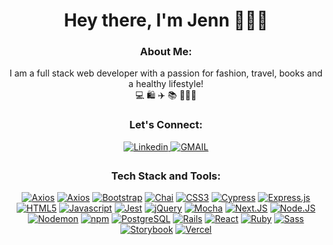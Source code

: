 <h1 align="center">Hey there, I'm Jenn 💁🏻‍♀️</h1>

<h3 align="center">About Me:</h3>
<p align="center">
  I am a full stack web developer with a passion for fashion, travel, books and a healthy lifestyle!
  </br>
   💻  🛍️  ✈️  📚  🧘🏻‍♀️
</p>

<h3 align="center">Let's Connect:</h3>
<p align="center">
  <a href="https://www.linkedin.com/in/jennifer-alexandria-quintal-419b527a/" target="_blank">
    <img alt="Linkedin" src="https://img.shields.io/badge/-LinkedIn-0A66C2?logo=linkedin&logoColor=white&style=for-the-badge" style="margin-bottom: 5px;">
  </a>
  <a href="mailto:quintal.jenn@gmail.com?subject=Found%20you%20on%20Github!&body=Hi%20Jenn%2C" target="_blank">
    <img alt="GMAIL" src="https://img.shields.io/badge/Gmail-D14836?style=for-the-badge&logo=gmail&logoColor=white" style="margin-bottom: 5px;">
  </a>
</p>

<h3 align="center">Tech Stack and Tools:</h3>
<p align="center">
  <a href="#/"><img alt="Axios" src="https://img.shields.io/badge/-Axios-5A29E4?logo=axios&logoColor=white&style=for-the-badge"></a>
<a href="#/"><img alt="Axios" src="https://img.shields.io/badge/-Axios-5A29E4?logo=axios&logoColor=white&style=for-the-badge"></a>
<a href="#/"><img alt="Bootstrap" src="https://img.shields.io/badge/Bootstrap-563D7C?style=for-the-badge&logo=bootstrap&logoColor=white"></a>
<a href="#/"><img alt="Chai" src="https://img.shields.io/badge/-Chai-A30701?logo=chai&logoColor=white&style=for-the-badge"></a>
<a href="#/"><img alt="CSS3" src="https://img.shields.io/badge/-CSS3-1572B6?logo=css3&logoColor=white&style=for-the-badge"></a>
<a href="#/"><img alt="Cypress" src="https://img.shields.io/badge/-Cypress-17202C?logo=cypress&logoColor=white&style=for-the-badge"></a>
<a href="#/"><img alt="Express.js" src="https://img.shields.io/badge/-Express.js-000000?logo=express&logoColor=white&style=for-the-badge"></a>
<a href="#/"><img alt="HTML5" src="https://img.shields.io/badge/-HTML5-E34F26?logo=html5&logoColor=white&style=for-the-badge"></a>
<a href="#/"><img alt="Javascript" src="https://img.shields.io/badge/-Javascript-F7DF1E?logo=javascript&logoColor=white&style=for-the-badge"></a>
<a href="#/"><img alt="Jest" src="https://img.shields.io/badge/-Jest-C21325?logo=jest&logoColor=white&style=for-the-badge"></a>
<a href="#/"><img alt="jQuery" src="https://img.shields.io/badge/-jQuery-0769AD?logo=jquery&logoColor=white&style=for-the-badge"></a>
<a href="#/"><img alt="Mocha" src="https://img.shields.io/badge/-Mocha-8D6748?logo=mocha&logoColor=white&style=for-the-badge"></a>
<a href="#/"><img alt="Next.JS" src="https://img.shields.io/badge/next.js-000000?style=for-the-badge&logo=nextdotjs&logoColor=white"></a>
<a href="#/"><img alt="Node.JS" src="https://img.shields.io/badge/-Node.JS-339933?logo=node.js&logoColor=white&style=for-the-badge"></a>
<a href="#/"><img alt="Nodemon" src="https://img.shields.io/badge/-Nodemon-76D04B?logo=nodemon&logoColor=white&style=for-the-badge"></a>
<a href="#/"><img alt="npm" src="https://img.shields.io/badge/-npm-CB3837?logo=npm&logoColor=white&style=for-the-badge"></a>
<a href="#/"><img alt="PostgreSQL" src="https://img.shields.io/badge/-PostgreSQL-4169E1?logo=postgresql&logoColor=white&style=for-the-badge"></a>
<a href="#/"><img alt="Rails" src="https://img.shields.io/badge/-Rails-CC0000?logo=ruby-on-rails&logoColor=white&style=for-the-badge"></a>
<a href="#/"><img alt="React" src="https://img.shields.io/badge/-React-61DAFB?logo=react&logoColor=white&style=for-the-badge"></a>
<a href="#/"><img alt="Ruby" src="https://img.shields.io/badge/-Ruby-CC342D?logo=ruby&logoColor=white&style=for-the-badge"></a>
<a href="#/"><img alt="Sass" src="https://img.shields.io/badge/-SCSS-CC6699?logo=sass&logoColor=white&style=for-the-badge"></a>
<a href="#/"><img alt="Storybook" src="https://img.shields.io/badge/-Storybook-FF4785?logo=storybook&logoColor=white&style=for-the-badge"></a>
<a href="#/"><img alt="Vercel" src="https://img.shields.io/badge/-Vercel-000000?logo=vercel&logoColor=white&style=for-the-badge"></a>
</p>

<!--
**quinjenn/quinjenn** is a ✨ _special_ ✨ repository because its `README.md` (this file) appears on your GitHub profile.

Here are some ideas to get you started:

- 🔭 I’m currently working on ...
- 🌱 I’m currently learning ...
- 👯 I’m looking to collaborate on ...
- 🤔 I’m looking for help with ...
- 💬 Ask me about ...
- 📫 How to reach me: ...
- 😄 Pronouns: ...
- ⚡ Fun fact: ...
-->
